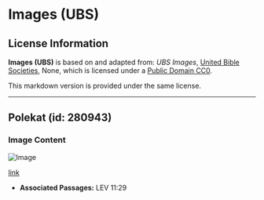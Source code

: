 # Images (UBS)

## License Information

**Images (UBS)** is based on and adapted from: _UBS Images_, [United Bible Societies](https://unitedbiblesocieties.org/), None, which is licensed under a [Public Domain CC0](https://creativecommons.org/public-domain/cc0/).

This markdown version is provided under the same license.



--------------------------------

## Polekat (id: 280943)

### Image Content

![Image](https://cdn.aquifer.bible/aquifer-content/resources/Media/WEB-0725_polecat.jpg)

[link](https://cdn.aquifer.bible/aquifer-content/resources/Media/WEB-0725_polecat.jpg)

* **Associated Passages:** LEV 11:29

